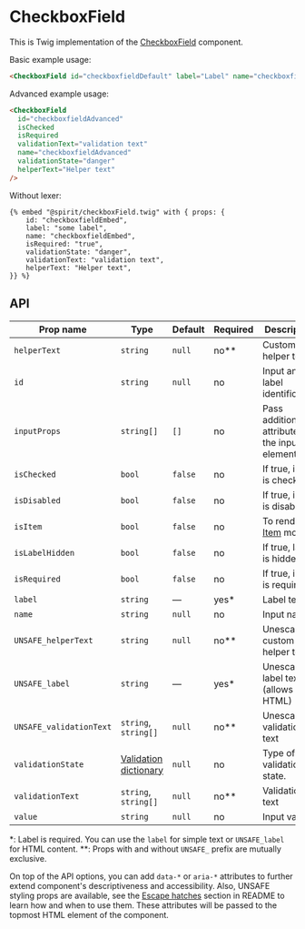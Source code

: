 # CheckboxField

This is Twig implementation of the [CheckboxField] component.

Basic example usage:

```html
<CheckboxField id="checkboxfieldDefault" label="Label" name="checkboxfieldDefault" />
```

Advanced example usage:

```html
<CheckboxField
  id="checkboxfieldAdvanced"
  isChecked
  isRequired
  validationText="validation text"
  name="checkboxfieldAdvanced"
  validationState="danger"
  helperText="Helper text"
/>
```

Without lexer:

```twig
{% embed "@spirit/checkboxField.twig" with { props: {
    id: "checkboxfieldEmbed",
    label: "some label",
    name: "checkboxfieldEmbed",
    isRequired: "true",
    validationState: "danger",
    validationText: "validation text",
    helperText: "Helper text",
}} %}
```

## API

| Prop name               | Type                                           | Default | Required | Description                                     |
| ----------------------- | ---------------------------------------------- | ------- | -------- | ----------------------------------------------- |
| `helperText`            | `string`                                       | `null`  | no\*\*   | Custom helper text                              |
| `id`                    | `string`                                       | `null`  | no       | Input and label identification                  |
| `inputProps`            | `string[]`                                     | `[]`    | no       | Pass additional attributes to the input element |
| `isChecked`             | `bool`                                         | `false` | no       | If true, input is checked                       |
| `isDisabled`            | `bool`                                         | `false` | no       | If true, input is disabled                      |
| `isItem`                | `bool`                                         | `false` | no       | To render in [Item][item] mode                  |
| `isLabelHidden`         | `bool`                                         | `false` | no       | If true, label is hidden                        |
| `isRequired`            | `bool`                                         | `false` | no       | If true, input is required                      |
| `label`                 | `string`                                       | —       | yes\*    | Label text                                      |
| `name`                  | `string`                                       | `null`  | no       | Input name                                      |
| `UNSAFE_helperText`     | `string`                                       | `null`  | no\*\*   | Unescaped custom helper text                    |
| `UNSAFE_label`          | `string`                                       | —       | yes\*    | Unescaped label text (allows HTML)              |
| `UNSAFE_validationText` | `string`, `string[]`                           | `null`  | no\*\*   | Unescaped validation text                       |
| `validationState`       | [Validation dictionary][dictionary-validation] | `null`  | no       | Type of validation state.                       |
| `validationText`        | `string`, `string[]`                           | `null`  | no\*\*   | Validation text                                 |
| `value`                 | `string`                                       | `null`  | no       | Input value                                     |

\*: Label is required. You can use the `label` for simple text or `UNSAFE_label` for HTML content.
\*\*: Props with and without `UNSAFE_` prefix are mutually exclusive.

On top of the API options, you can add `data-*` or `aria-*` attributes to
further extend component's descriptiveness and accessibility. Also, UNSAFE styling props are available,
see the [Escape hatches][escape-hatches] section in README to learn how and when to use them.
These attributes will be passed to the topmost HTML element of the component.

[checkboxfield]: https://github.com/lmc-eu/spirit-design-system/tree/main/packages/web/src/scss/components/CheckboxField
[item]: https://github.com/lmc-eu/spirit-design-system/blob/main/packages/web-twig/src/Resources/components/Item/README.md
[dictionary-validation]: https://github.com/lmc-eu/spirit-design-system/blob/main/docs/DICTIONARIES.md#validation
[escape-hatches]: https://github.com/lmc-eu/spirit-design-system/tree/main/packages/web-twig/README.md#escape-hatches
